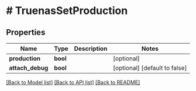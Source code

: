 # # TruenasSetProduction

## Properties

Name | Type | Description | Notes
------------ | ------------- | ------------- | -------------
**production** | **bool** |  | [optional]
**attach_debug** | **bool** |  | [optional] [default to false]

[[Back to Model list]](../../README.md#models) [[Back to API list]](../../README.md#endpoints) [[Back to README]](../../README.md)
